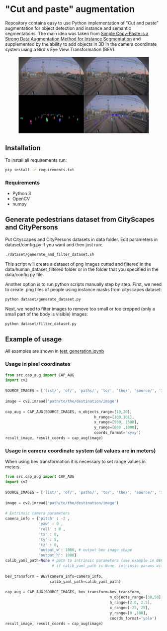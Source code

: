 # "Cut and paste" augmentation

Repository contains easy to use Python implementation of "Cut and paste" augmentation for object detection and instance and semantic segmentations. The main idea was taken from [Simple Copy-Paste is a Strong Data Augmentation Method for Instance Segmentation](https://arxiv.org/pdf/2012.07177v1.pdf) and supplemented by the ability to add objects in 3D in the camera coordinate system using a Bird's Eye View Transformation (BEV).

<figure>
  <img src="./example_images/all.png"></img>
</figure>

## Installation

To install all requirements run:

```bash
pip install -r requirements.txt
```

### Requirements

  * Python 3
  * OpenCV
  * numpy


## Generate pedestrians dataset from CityScapes and CityPersons

Put Cityscapes and CityPersons datasets in data folder. Edit parameters in dataset/config.py if you want and then just run:

```bash
./dataset/generate_and_filter_dataset.sh 
```

This script will create a dataset of png images cutted and filtered in the data/human_dataset_filtered folder or in the folder that you specified in the data/config.py file.

Another option is to run python scripts manually step by step. First, we need to create .png files of people using instance masks from cityscapes dataset:

```bash
python dataset/generate_dataset.py 
```

Next, we need to filter images to remove too small or too cropped (only a small part of the body is visible) images:

```bash
python dataset/filter_dataset.py 
```

## Example of usage

All examples are shown in [test_generation.ipynb](https://github.com/RocketFlash/CAP_augmentation/blob/main/test_generation.ipynb) 

### Usage in pixel coordinates

```python
from src.cap_aug import CAP_AUG
import cv2

SOURCE_IMAGES = ['list/', 'of/', 'paths/', 'to/', 'the/', 'source/', 'image/', 'files']

image = cv2.imread('path/to/the/destination/image')

cap_aug = CAP_AUG(SOURCE_IMAGES, n_objects_range=[10,20],        
                                        h_range=[100,101],
                                        x_range=[500, 1500],
                                        y_range=[600 ,1000],
                                        coords_format='xyxy')
result_image, result_coords = cap_aug(image)
```

### Usage in camera coordinate system (all values are in meters)

When using bev transformation it is necessary to set range values in meters.

```python
from src.cap_aug import CAP_AUG
import cv2

SOURCE_IMAGES = ['list/', 'of/', 'paths/', 'to/', 'the/', 'source/', 'image/', 'files']

image = cv2.imread('path/to/the/destination/image')

# Extrinsic camera parameters
camera_info = {'pitch' : -2 ,
               'yaw' : 0 ,
               'roll' : 0 ,
               'tx' : 0,
               'ty' : 5,
               'tz' : 0,
               'output_w': 1000, # output bev image shape
               'output_h': 1000}
calib_yaml_path=None # path to intrinsic parameters (see example in BEV/camera_intrinsic_params.yaml file)
                     # if calib_yaml_path is None, intrinsic params will be loaded from BEV/camera_intrinsic_params.yaml

bev_transform = BEV(camera_info=camera_info,
                    calib_yaml_path=calib_yaml_path)
                    
cap_aug = CAP_AUG(SOURCE_IMAGES, bev_transform=bev_transform, 
                                               n_objects_range=[30,50], 
                                               h_range=[2.0, 2.5],
                                               x_range=[-25, 25],
                                               y_range=[0 ,100],
                                               coords_format='yolo')
result_image, result_coords = cap_aug(image)
```


